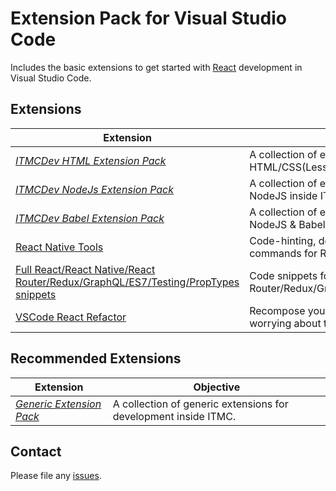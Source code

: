 # Extension Pack for Visual Studio Code

Includes the basic extensions to get started with [React](https://reactjs.org/) development in Visual Studio Code.

## Extensions

Extension | Objective
--------- | ---------
*[ITMCDev HTML Extension Pack](https://marketplace.visualstudio.com/items?itemName=itmcdev.html-extension-pack)* | A collection of extensions for developming with HTML/CSS(Less/Sass) inside ITMC.
*[ITMCDev NodeJs Extension Pack](https://marketplace.visualstudio.com/items?itemName=itmcdev.node-extension-pack)* | A collection of extensions for developming with NodeJS inside ITMC.
*[ITMCDev Babel Extension Pack](https://marketplace.visualstudio.com/items?itemName=itmcdev.node-babel-extension-pack)* | A collection of extensions for developming with NodeJS & Babel inside ITMC.
[React Native Tools](https://marketplace.visualstudio.com/items?itemName=vsmobile.vscode-react-native) | Code-hinting, debugging and integrated commands for React Native.
[Full React/React Native/React Router/Redux/GraphQL/ES7/Testing/PropTypes snippets](https://marketplace.visualstudio.com/items?itemName=walter-ribeiro.full-react-snippets) | Code snippets for React/React Native/React Router/Redux/GraphQL/ES7/Testing/PropTypes.
[VSCode React Refactor](https://marketplace.visualstudio.com/items?itemName=planbcoding.vscode-react-refactor) | Recompose your overgrown JSX without worrying about the given data.

## Recommended Extensions

Extension | Objective
--------- | ---------
_[Generic Extension Pack](https://marketplace.visualstudio.com/items?itemName=itmcdev.generic-extension-pack)_ | A collection of generic extensions for development inside ITMC.

## Contact

Please file any [issues](https://github.com/itmcdev/vscode-extensions/issues).